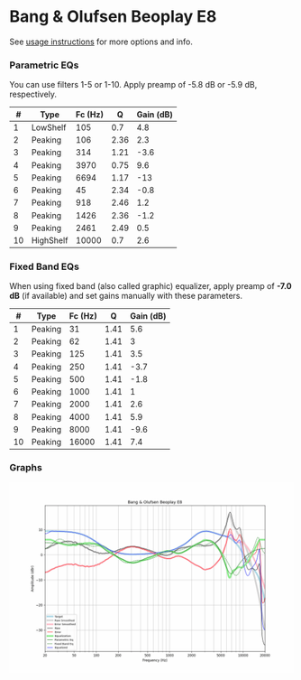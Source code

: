# Bang & Olufsen Beoplay E8
See [usage instructions](https://github.com/jaakkopasanen/AutoEq#usage) for more options and info.

### Parametric EQs
You can use filters 1-5 or 1-10. Apply preamp of -5.8 dB or -5.9 dB, respectively.

|   # | Type      |   Fc (Hz) |    Q |   Gain (dB) |
|-----|-----------|-----------|------|-------------|
|   1 | LowShelf  |       105 | 0.7  |         4.8 |
|   2 | Peaking   |       106 | 2.36 |         2.3 |
|   3 | Peaking   |       314 | 1.21 |        -3.6 |
|   4 | Peaking   |      3970 | 0.75 |         9.6 |
|   5 | Peaking   |      6694 | 1.17 |       -13   |
|   6 | Peaking   |        45 | 2.34 |        -0.8 |
|   7 | Peaking   |       918 | 2.46 |         1.2 |
|   8 | Peaking   |      1426 | 2.36 |        -1.2 |
|   9 | Peaking   |      2461 | 2.49 |         0.5 |
|  10 | HighShelf |     10000 | 0.7  |         2.6 |

### Fixed Band EQs
When using fixed band (also called graphic) equalizer, apply preamp of **-7.0 dB** (if available) and set gains manually with these parameters.

|   # | Type    |   Fc (Hz) |    Q |   Gain (dB) |
|-----|---------|-----------|------|-------------|
|   1 | Peaking |        31 | 1.41 |         5.6 |
|   2 | Peaking |        62 | 1.41 |         3   |
|   3 | Peaking |       125 | 1.41 |         3.5 |
|   4 | Peaking |       250 | 1.41 |        -3.7 |
|   5 | Peaking |       500 | 1.41 |        -1.8 |
|   6 | Peaking |      1000 | 1.41 |         1   |
|   7 | Peaking |      2000 | 1.41 |         2.6 |
|   8 | Peaking |      4000 | 1.41 |         5.9 |
|   9 | Peaking |      8000 | 1.41 |        -9.6 |
|  10 | Peaking |     16000 | 1.41 |         7.4 |

### Graphs
![](./Bang%20&%20Olufsen%20Beoplay%20E8.png)
